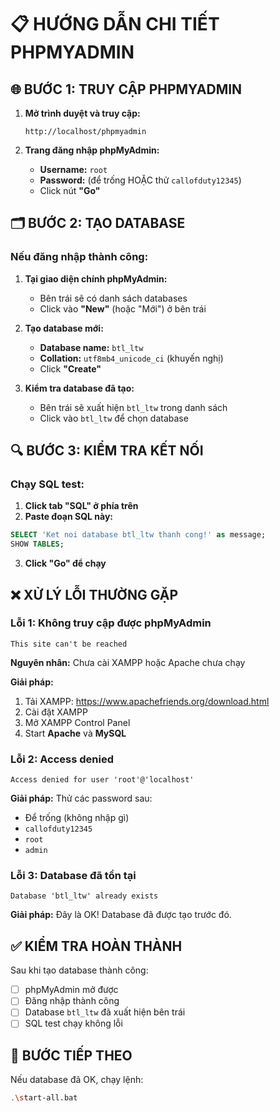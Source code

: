 # 📋 HƯỚNG DẪN CHI TIẾT PHPMYADMIN

## 🌐 BƯỚC 1: TRUY CẬP PHPMYADMIN

1. **Mở trình duyệt và truy cập:**
   ```
   http://localhost/phpmyadmin
   ```

2. **Trang đăng nhập phpMyAdmin:**
   - **Username:** `root`
   - **Password:** (để trống HOẶC thử `callofduty12345`)
   - Click nút **"Go"**

## 🗂️ BƯỚC 2: TẠO DATABASE

### Nếu đăng nhập thành công:

1. **Tại giao diện chính phpMyAdmin:**
   - Bên trái sẽ có danh sách databases
   - Click vào **"New"** (hoặc "Mới") ở bên trái

2. **Tạo database mới:**
   - **Database name:** `btl_ltw`
   - **Collation:** `utf8mb4_unicode_ci` (khuyến nghị)
   - Click **"Create"**

3. **Kiểm tra database đã tạo:**
   - Bên trái sẽ xuất hiện `btl_ltw` trong danh sách
   - Click vào `btl_ltw` để chọn database

## 🔍 BƯỚC 3: KIỂM TRA KẾT NỐI

### Chạy SQL test:
1. **Click tab "SQL" ở phía trên**
2. **Paste đoạn SQL này:**
```sql
SELECT 'Ket noi database btl_ltw thanh cong!' as message;
SHOW TABLES;
```
3. **Click "Go" để chạy**

## ❌ XỬ LÝ LỖI THƯỜNG GẶP

### Lỗi 1: Không truy cập được phpMyAdmin
```
This site can't be reached
```
**Nguyên nhân:** Chưa cài XAMPP hoặc Apache chưa chạy

**Giải pháp:**
1. Tải XAMPP: https://www.apachefriends.org/download.html
2. Cài đặt XAMPP
3. Mở XAMPP Control Panel
4. Start **Apache** và **MySQL**

### Lỗi 2: Access denied
```
Access denied for user 'root'@'localhost'
```
**Giải pháp:** Thử các password sau:
- Để trống (không nhập gì)
- `callofduty12345`
- `root`
- `admin`

### Lỗi 3: Database đã tồn tại
```
Database 'btl_ltw' already exists
```
**Giải pháp:** Đây là OK! Database đã được tạo trước đó.

## ✅ KIỂM TRA HOÀN THÀNH

Sau khi tạo database thành công:
- [ ] phpMyAdmin mở được
- [ ] Đăng nhập thành công
- [ ] Database `btl_ltw` đã xuất hiện bên trái
- [ ] SQL test chạy không lỗi

## 🚀 BƯỚC TIẾP THEO

Nếu database đã OK, chạy lệnh:
```bash
.\start-all.bat
```
